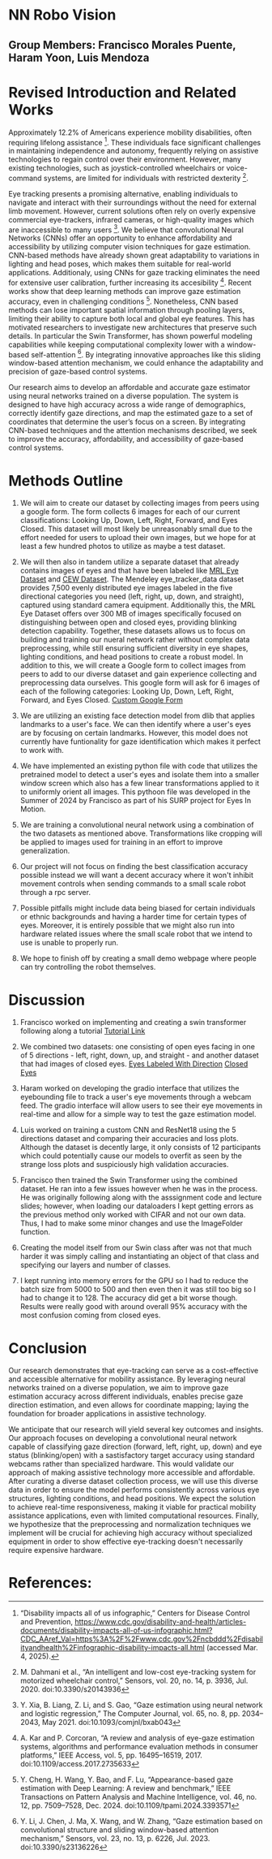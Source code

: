 # NN Robo Vision
## Group Members: Francisco Morales Puente, Haram Yoon, Luis Mendoza

# Revised Introduction and Related Works

Approximately 12.2% of Americans experience mobility disabilities, often requiring lifelong assistance [^1]. These individuals face significant challenges in maintaining independence and autonomy, frequently relying on assistive technologies to regain control over their environment. However, many existing technologies, such as joystick-controlled wheelchairs or voice-command systems, are limited for individuals with restricted dexterity [^2].

Eye tracking presents a promising alternative, enabling individuals to navigate and interact with their surroundings without the need for external limb movement. However, current solutions often rely on overly expensive commercial eye-trackers, infrared cameras, or high-quality images which are inaccessible to many users [^5]. We believe that convolutional Neural Networks (CNNs) offer an opportunity to enhance affordability and accessibility by utilizing computer vision techniques for gaze estimation. CNN-based methods have already shown great adaptability to variations in lighting and head poses, which makes them suitable for real-world applications. Additionaly, using CNNs for gaze tracking eliminates the need for extensive user calibration, further increasing its accesibility [^3]. Recent works show that deep learning methods can improve gaze estimation accuracy, even in challenging conditions [^4]. Nonetheless, CNN based methods can lose important spatial information through pooling layers, limiting their ability to capture both local and global eye features. This has motivated researchers to investigate new architectures that preserve such details. In particular the Swin Transformer, has shown powerful modeling capabilities while keeping computational complexity lower with a window-based self-attention [^6]. By integrating innovative approaches like this sliding window-based attention mechanism, we could enhance the adaptability and precision of gaze-based control systems.

Our research aims to develop an affordable and accurate gaze estimator using neural networks trained on a diverse population. The system is designed to have high accuracy across a wide range of demographics, correctly identify gaze directions, and map the estimated gaze to a set of coordinates that determine the user’s focus on a screen. By integrating CNN-based techniques and the attention mechanisms described, we seek to improve the accuracy, affordability, and accessibility of gaze-based control systems.

# Methods Outline

1. We will aim to create our dataset by collecting images from peers using a google form. The form collects 6 images for each of our current classifications: Looking Up, Down, Left, Right, Forward, and Eyes Closed. This dataset will most likely be unreasonably small due to the effort needed for users to upload their own images, but we hope for at least a few hundred photos to utilize as maybe a test dataset.

2. We will then also in tandem utilize a separate dataset that already contains images of eyes and that have been labeled like [MRL Eye Dataset](https://data.mendeley.com/datasets/vy4n28334m/1) and [CEW Dataset](https://www.kaggle.com/datasets/imadeddinedjerarda/mrl-eye-dataset). The Mendeley eye_tracker_data dataset provides 7,500 evenly distributed eye images labeled in the five directional categories you need (left, right, up, down, and straight), captured using standard camera equipment. Additionally this, the MRL Eye Dataset offers over 300 MB of images specifically focused on distinguishing between open and closed eyes, providing blinking detection capability. Together, these datasets allows us to focus on building and training our nueral network rather without complex data preprocessing, while still ensuring sufficient diversity in eye shapes, lighting conditions, and head positions to create a robust model. In addition to this, we will create a Google form to collect images from peers to add to our diverse dataset and gain experience collecting and preprocessing data ourselves. This google form will ask for 6 images of each of the following categories: Looking Up, Down, Left, Right, Forward, and Eyes Closed. [Custom Google Form](https://docs.google.com/forms/d/e/1FAIpQLSekYRNat-GCG9UIBXVq8NYL8qZlgwyBSAy3fE4BrAxWiGq0SA/viewform)

3. We are utilizing an existing face detection model from dlib that applies landmarks to a user's face. We can then identify where a user's eyes are by focusing on certain landmarks. However, this model does not currently have funtionality for gaze identification which makes it perfect to work with.

4. We have implemented an existing python file with code that utilizes the pretrained model to detect a user's eyes and isolate them into a smaller window screen which also has a few linear transformations applied to it to uniformly orient all images. This pythoon file was developed in the Summer of 2024 by Francisco as part of his SURP project for Eyes In Motion.

5. We are training a convolutional neural network using a combination of the two datasets as mentioned above. Transformations like cropping will be applied to images used for training in an effort to improve generalization.

6. Our project will not focus on finding the best classification accuracy possible instead we will want a decent accuracy where it won't inhibit movement controls when sending commands to a small scale robot through a rpc server.

7. Possible pitfalls might include data being biased for certain individuals or ethnic backgrounds and having a harder time for certain types of eyes. Moreover, it is entirely possible that we might also run into hardware related issues where the small scale robot that we intend to use is unable to properly run.

8. We hope to finish off by creating a small demo webpage where people can try controlling the robot themselves.    


# Discussion 

1. Francisco worked on implementing and creating a swin transformer following along a tutorial [Tutorial Link](https://medium.com/thedeephub/building-swin-transformer-from-scratch-using-pytorch-hierarchical-vision-transformer-using-shifted-91cbf6abc678)

2. We combined two datasets: one consisting of open eyes facing in one of 5 directions - left, right, down, up, and straight - and another dataset that had images of closed eyes. [Eyes Labeled With Direction](https://www.kaggle.com/datasets/imadeddinedjerarda/mrl-eye-dataset) [Closed Eyes](https://www.kaggle.com/datasets/serenaraju/yawn-eye-dataset-new)

3. Haram worked on developing the gradio interface that utilizes the eyebounding file to track a user's eye movements through a webcam feed. The gradio interface will allow users to see their eye movements in real-time and allow for a simple way to test the gaze estimation model.

4. Luis worked on training a custom CNN and ResNet18 using the 5 directions dataset and comparing their accuracies and loss plots. Although the dataset is decently large, it only consists of 12 participants which could potentially cause our models to overfit as seen by the strange loss plots and suspiciously high validation accuracies.

5. Francisco then trained the Swin Transformer using the combined dataset. He ran into a few issues however when he was in the process. He was originally following along with the asssignment code and lecture slides; however, when loading our dataloaders I kept getting errors as the previous method only worked with CIFAR and not our own data. Thus, I had to make some minor changes and use the ImageFolder function.

6. Creating the model itself from our Swin class after was not that much harder it was simply calling and instantiating an object of that class  and specifying our layers and number of classes.

7. I kept running into memory errors for the GPU so I had to reduce the batch size from 5000 to 500 and then even then it was still too big so I had to change it to 128. The accuracy did get a bit worse though. Results were really good with around overall 95% accuracy with the most confusion coming from closed eyes.



# Conclusion
Our research demonstrates that eye-tracking can serve as a cost-effective and accessible alternative for mobility assistance. By leveraging neural networks trained on a diverse population, we aim to improve gaze estimation accuracy across different individuals, enables precise gaze direction estimation, and even allows for coordinate mapping; laying the foundation for broader applications in assistive technology.

We anticipate that our research will yield several key outcomes and insights. Our approach focuses on developing a convolutional neural network capable of classifying gaze direction (forward, left, right, up, down) and eye status (blinking/open) with a sastisfactory target accuracy using standard webcams rather than specialized hardware. This would validate our approach of making assistive technology more accessible and affordable. After curating a diverse dataset collection process, we will use this diverse data in order to ensure the model performs consistently across various eye structures, lighting conditions, and head positions. We expect the solution to achieve real-time responsiveness, making it viable for practical mobility assistance applications, even with limited computational resources. Finally, we hypothesize that the preprocessing and normalization techniques we implement will be crucial for achieving high accuracy without specialized equipment in order to show effective eye-tracking doesn't necessarily require expensive hardware.


# References:
[^1]: “Disability impacts all of us infographic,” Centers for Disease Control and Prevention, https://www.cdc.gov/disability-and-health/articles-documents/disability-impacts-all-of-us-infographic.html?CDC_AAref_Val=https%3A%2F%2Fwww.cdc.gov%2Fncbddd%2Fdisabilityandhealth%2Finfographic-disability-impacts-all.html (accessed Mar. 4, 2025). 

[^2]: M. Dahmani et al., “An intelligent and low-cost eye-tracking system for motorized wheelchair control,” Sensors, vol. 20, no. 14, p. 3936, Jul. 2020. doi:10.3390/s20143936 

[^3]: A. Kar and P. Corcoran, “A review and analysis of eye-gaze estimation systems, algorithms and performance evaluation methods in consumer platforms,” IEEE Access, vol. 5, pp. 16495–16519, 2017. doi:10.1109/access.2017.2735633 

[^4]: Y. Cheng, H. Wang, Y. Bao, and F. Lu, “Appearance-based gaze estimation with Deep Learning: A review and benchmark,” IEEE Transactions on Pattern Analysis and Machine Intelligence, vol. 46, no. 12, pp. 7509–7528, Dec. 2024. doi:10.1109/tpami.2024.3393571 

[^5]: Y. Xia, B. Liang, Z. Li, and S. Gao, “Gaze estimation using neural network and logistic regression,” The Computer Journal, vol. 65, no. 8, pp. 2034–2043, May 2021. doi:10.1093/comjnl/bxab043 

[^6]: Y. Li, J. Chen, J. Ma, X. Wang, and W. Zhang, “Gaze estimation based on convolutional structure and sliding window-based attention mechanism,” Sensors, vol. 23, no. 13, p. 6226, Jul. 2023. doi:10.3390/s23136226 
